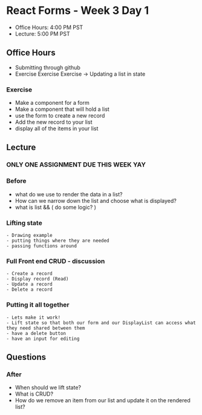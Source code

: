 # React Forms - Week 3 Day 1

- Office Hours: 4:00 PM PST
- Lecture: 5:00 PM PST

## Office Hours

- Submitting through github
- Exercise Exercise Exercise -> Updating a list in state

### Exercise

- Make a component for a form
- Make a component that will hold a list
- use the form to create a new record
- Add the new record to your list
- display all of the items in your list  

## Lecture

### ONLY ONE ASSIGNMENT DUE THIS WEEK YAY

### Before

- what do we use to render the data in a list?
- How can we narrow down the list and choose what is displayed?
- what is list && ( do some logic? )

### Lifting state

    - Drawing example
    - putting things where they are needed
    - passing functions around

### Full Front end CRUD - discussion

    - Create a record
    - Display record (Read)
    - Update a record
    - Delete a record 

### Putting it all together

    - Lets make it work!
    - Lift state so that both our form and our DisplayList can access what they need shared between them
    - have a delete button
    - have an input for editing

## Questions

### After

- When should we lift state?
- What is CRUD?
- How do we remove an item from our list and update it on the rendered list?
